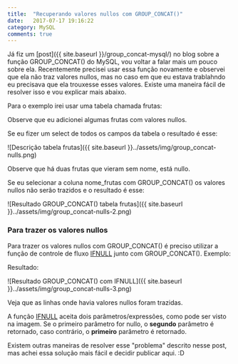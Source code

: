 ```yaml
---
title:  "Recuperando valores nullos com GROUP_CONCAT()"
date:   2017-07-17 19:16:22
category: MySQL
comments: true
---
```


Já fiz um [post]({{ site.baseurl }}/group_concat-mysql/) no blog sobre a função <span class="code">GROUP_CONCAT()</span> do MySQL, vou voltar a falar mais um pouco sobre ela. Recentemente precisei usar essa função novamente e observei que ela não traz valores nullos, mas no caso em que eu estava trablahndo eu precisava que ela trouxesse esses valores. Existe uma maneira fácil de resolver isso e vou explicar mais abaixo. 

Para o exemplo irei usar uma tabela chamada <span class="code">frutas</span>:

<script src="https://gist.github.com/LeandroLS/2c6fd57c35c2ede05c553b87418b0677.js"></script>

Observe que eu adicionei algumas frutas com valores nullos.

Se eu fizer um select de todos os campos da tabela o resultado é esse:

![Descrição tabela frutas]({{ site.baseurl }}../assets/img/group_concat-nulls.png)

Observe que há duas frutas que vieram sem nome, está nullo. 

Se eu selecionar a coluna <span class="code">nome_frutas</span> com <span class="code">GROUP_CONCAT()</span> os valores nullos não serão trazidos e o resultado é esse:

![Resultado GROUP_CONCAT() tabela frutas]({{ site.baseurl }}../assets/img/group_concat-nulls-2.png)

### Para trazer os valores nullos

Para trazer os valores nullos com <span class="code">GROUP_CONCAT()</span> é preciso utilizar a função de controle de fluxo <span class="code">[IFNULL](https://dev.mysql.com/doc/refman/5.7/en/control-flow-functions.html#function_ifnull)</span> junto com <span class="code">GROUP_CONCAT()</span>. Exemplo:

<script src="https://gist.github.com/LeandroLS/54f4cc8aa411b48eac45e4eb4c7ed29d.js"></script> 

Resultado:

![Resultado GROUP_CONCAT() com IFNULL]({{ site.baseurl }}../assets/img/group_concat-nulls-3.png)

Veja que as linhas onde havia valores nullos foram trazidas.

A função <span class="code">[IFNULL](https://dev.mysql.com/doc/refman/5.7/en/control-flow-functions.html#function_ifnull)</span> aceita dois parâmetros/expressões, como pode ser visto na imagem. Se o primeiro parâmetro for nullo, o __segundo__ parâmetro é retornado, caso contrário, o __primeiro__ parâmetro é retornado. 

Existem outras maneiras de resolver esse "problema" descrito nesse post, mas achei essa solução mais fácil e decidir publicar aqui. :D






